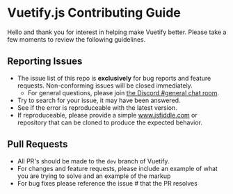 # Vuetify.js Contributing Guide

Hello and thank you for interest in helping make Vuetify better. Please take a few moments to review the following guidelines.

## Reporting Issues
* The issue list of this repo is <strong>exclusively</strong> for bug reports and feature requests. Non-conforming issues will be closed immediately.
  * For general questions, please join <a href="https://discordapp.com/invite/s93b7Fv">the Discord #general chat room</a>.
* Try to search for your issue, it may have been answered.
* See if the error is reproduceable with the latest version.
* If reproduceable, please provide a simple www.jsfiddle.com or repository that can be cloned to produce the expected behavior.

## Pull Requests
* All PR's should be made to the ```dev``` branch of Vuetify.
* For changes and feature requests, please include an example of what you are trying to solve and an example of the markup
* For bug fixes please reference the issue # that the PR resolves
